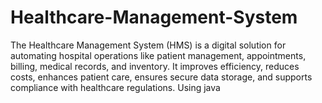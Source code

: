 # Healthcare-Management-System
The Healthcare Management System (HMS) is a digital solution for automating hospital operations like patient management, appointments, billing, medical records, and inventory. It improves efficiency, reduces costs, enhances patient care, ensures secure data storage, and supports compliance with healthcare regulations. Using java 
